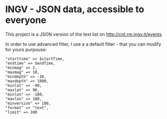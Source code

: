 # INGV - JSON data, accessible to everyone

This project is a JSON version of the text list on http://cnt.rm.ingv.it/events

In order to use advanced filter, I use a a default filter - that you can modify for yours purpouse:
```
"starttime" => $startTime,
"endtime" => $endTime,
"minmag" => 2,
"maxmag" => 10,
"mindepth" => -10,
"maxdepth" => 1000,
"minlat" => -90,
"maxlat" => 90,
"minlon" => -180,
"maxlon" => 180,
"minversion" => 100,
"format" => "text",
"limit" => 100
```